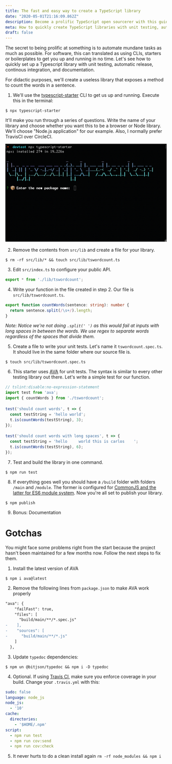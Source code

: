 ```yaml
---
title: The fast and easy way to create a TypeScript library
date: "2020-05-01T21:16:09.862Z"
description: Become a prolific TypeScript open sourcerer with this guide
meta: How to quickly create TypeScript libraries with unit testing, automatic release, continous integration, and documentation.
draft: false
---
```


The secret to being prolific at something is to automate mundane tasks as much as possible. For software, this can translated as using CLIs, starters or boilerplates to get you up and running in no time. Let's see how to quickly set up a Typescript library with unit testing, automatic release, continous integration, and documentation.

<div class="divider"></div>

For didactic purposes, we'll create a useless library that exposes a method to count the words in a sentence.

1. We'll use the [typescript-starter](https://github.com/bitjson/typescript-starter) CLI to get us up and running. Execute this in the terminal:

```
$ npx typescript-starter
```

It'll make you run through a series of questions. Write the name of your library and choose whether you want this to be a browser or Node library. We'll choose "Node.js application" for our example. Also, I normally prefer TravisCI over CircleCI.

![starter](starter.gif)

2. Remove the contents from `src/lib` and create a file for your library.

```
$ rm -rf src/lib/* && touch src/lib/tswordcount.ts
```

3. Edit `src/index.ts` to configure your public API.

```typescript
export * from './lib/tswordcount';
```

4. Write your function in the file created in step 2. Our file is `src/lib/tswordcount.ts`.

```typescript
export function countWords(sentence: string): number {
  return sentence.split(/\s+/).length;
}
```

*Note: Notice we're not doing `.split(' ')` as this would fail at inputs with long spaces in between the words. We use regex to separate words regardless of the spaces that divide them.*

5. Create a file to write your unit tests. Let's name it `tswordcount.spec.ts`. It should live in the same folder where our source file is.

```
$ touch src/lib/tswordcount.spec.ts
```

6. This starter uses [AVA](https://github.com/avajs/ava) for unit tests. The syntax is similar to every other testing library out there. Let's write a simple test for our function.

```typescript
// tslint:disable:no-expression-statement
import test from 'ava';
import { countWords } from './tswordcount';

test('should count words', t => {
  const testString = 'hello world';
  t.is(countWords(testString), 3);
});

test('should count words with long spaces', t => {
  const testString = 'hello     world this is carlos    ';
  t.is(countWords(testString), 6);
});
```

7. Test and build the library in one command.

```
$ npm run test
```

8. If everything goes well you should have a `/build` folder with folders `/main` and `/module`. The former is configured for [CommonJS and the latter for ES6 module system](https://github.com/bitjson/typescript-starter#why-are-there-two-builds-main-and-module). Now you're all set to publish your library.

```
$ npm publish
```

9. Bonus: Documentation

<div class="divider"></div>

# Gotchas

You might face some problems right from the start because the project hasn't been maintained for a few months now. Follow the next steps to fix them.

1. Install the latest version of AVA

```
$ npm i ava@latest
```

2. Remove the following lines from `package.json` to make AVA work properly

```diff
"ava": {
    "failFast": true,
    "files": [
      "build/main/**/*.spec.js"
-    ],
-    "sources": [
-      "build/main/**/*.js"
    ]
  },
```

3. Update `typedoc` dependencies:

```
$ npm un @bitjson/typedoc && npm i -D typedoc
```

4. Optional. If using [Travis CI](https://travis-ci.org/), make sure you enforce coverage in your build. Change your `.travis.yml` with this:

```yaml
sudo: false
language: node_js
node_js:
  - '10'
cache:
  directories:
    - '$HOME/.npm'
script:
  - npm run test
  - npm run cov:send
  - npm run cov:check
```

5. It never hurts to do a clean install again `rm -rf node_modules && npm i`
